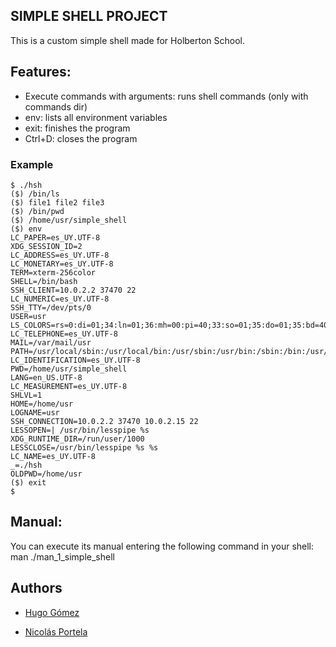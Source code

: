 ## SIMPLE SHELL PROJECT
This is a custom simple shell made for Holberton School.

## Features:
* Execute commands with arguments: runs shell commands (only with commands dir)
* env: lists all environment variables
* exit: finishes the program
* Ctrl+D: closes the program

### Example
```
$ ./hsh
($) /bin/ls
($) file1 file2 file3
($) /bin/pwd
($) /home/usr/simple_shell
($) env
LC_PAPER=es_UY.UTF-8
XDG_SESSION_ID=2
LC_ADDRESS=es_UY.UTF-8
LC_MONETARY=es_UY.UTF-8
TERM=xterm-256color
SHELL=/bin/bash
SSH_CLIENT=10.0.2.2 37470 22
LC_NUMERIC=es_UY.UTF-8
SSH_TTY=/dev/pts/0
USER=usr
LS_COLORS=rs=0:di=01;34:ln=01;36:mh=00:pi=40;33:so=01;35:do=01;35:bd=40;33;01:cd=40;33;01:or=40;31;01:su=37;41:sg=30;43:ca=30;41:tw=30;42:ow=34;42:st=37;44:ex=01;32:*.tar=01;31:*.tgz=01;31:*.arj=01;31:*.taz=01;31:*.lzh=01;31:*.lzma=01;31:*.tlz=01;31:*.txz=01;31:*.zip=01;31:*.z=01;31:*.Z=01;31:*.dz=01;31:*.gz=01;31:*.lz=01;31:*.xz=01;31:*.bz2=01;31:*.bz=01;31:*.tbz=01;31:*.tbz2=01;31:*.tz=01;31:*.deb=01;31:*.rpm=01;31:*.jar=01;31:*.war=01;31:*.ear=01;31:*.sar=01;31:*.rar=01;31:*.ace=01;31:*.zoo=01;31:*.cpio=01;31:*.7z=01;31:*.rz=01;31:*.jpg=01;35:*.jpeg=01;35:*.gif=01;35:*.bmp=01;35:*.pbm=01;35:*.pgm=01;35:*.ppm=01;35:*.tga=01;35:*.xbm=01;35:*.xpm=01;35:*.tif=01;35:*.tiff=01;35:*.png=01;35:*.svg=01;35:*.svgz=01;35:*.mng=01;35:*.pcx=01;35:*.mov=01;35:*.mpg=01;35:*.mpeg=01;35:*.m2v=01;35:*.mkv=01;35:*.webm=01;35:*.ogm=01;35:*.mp4=01;35:*.m4v=01;35:*.mp4v=01;35:*.vob=01;35:*.qt=01;35:*.nuv=01;35:*.wmv=01;35:*.asf=01;35:*.rm=01;35:*.rmvb=01;35:*.flc=01;35:*.avi=01;35:*.fli=01;35:*.flv=01;35:*.gl=01;35:*.dl=01;35:*.xcf=01;35:*.xwd=01;35:*.yuv=01;35:*.cgm=01;35:*.emf=01;35:*.axv=01;35:*.anx=01;35:*.ogv=01;35:*.ogx=01;35:*.aac=00;36:*.au=00;36:*.flac=00;36:*.mid=00;36:*.midi=00;36:*.mka=00;36:*.mp3=00;36:*.mpc=00;36:*.ogg=00;36:*.ra=00;36:*.wav=00;36:*.axa=00;36:*.oga=00;36:*.spx=00;36:*.xspf=00;36:
LC_TELEPHONE=es_UY.UTF-8
MAIL=/var/mail/usr
PATH=/usr/local/sbin:/usr/local/bin:/usr/sbin:/usr/bin:/sbin:/bin:/usr/games:/usr/local/games
LC_IDENTIFICATION=es_UY.UTF-8
PWD=/home/usr/simple_shell
LANG=en_US.UTF-8
LC_MEASUREMENT=es_UY.UTF-8
SHLVL=1
HOME=/home/usr
LOGNAME=usr
SSH_CONNECTION=10.0.2.2 37470 10.0.2.15 22
LESSOPEN=| /usr/bin/lesspipe %s
XDG_RUNTIME_DIR=/run/user/1000
LESSCLOSE=/usr/bin/lesspipe %s %s
LC_NAME=es_UY.UTF-8
_=./hsh
OLDPWD=/home/usr
($) exit
$
```

## Manual:
You can execute its manual entering the following command in your shell: man ./man_1_simple_shell

## Authors
* [Hugo Gómez](https://github.com/Lunerio)

* [Nicolás Portela](https://github.com/nicolasportela)